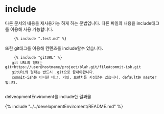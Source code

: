 # include
 
다른 문서의 내용을 재사용가능 하게 하는 문법입니다.
다른 파일의 내용을 include태그를 이용해 사용 가능합니다.

```
    {% include ".test.md" %}
```

또한 git태그를 이용해 컨텐츠를 include할수 있습니다.

```
    {% include "gitURL" %}
   git URL의 형태는 git+https://user@hostname/project/blah.git/file#commit-ish.git
   gitURL의 형태는 반드시 .git으로 끝내야합니다.
   commit-ish는 어떠한 태그, 커밋, 브랜치를 지정할수 있습니다. default는 master입니다.
   
```

delveopmentEnviroment를 include한 결과물

{% include "../../developmentEnviroment/README.md" %}
